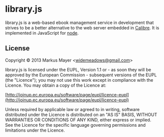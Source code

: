 # library.js

library.js is a web-based ebook management service in development that strives to be a better alternative to the
web server embedded in [Calibre](http://calibre-ebook.com/). It is implemented in JavaScript for [node](http://nodejs.org).

## License

Copyright &copy; 2013 Markus Mayer &lt;widemeadows@gmail.com&gt;

library.js is licensed under the EUPL, Version 1.1 or - as soon they will be approved by the European Commission -
subsequent versions of the EUPL (the "Licence"); you may not use this work except in compliance with the Licence.
You may obtain a copy of the Licence at:

[http://joinup.ec.europa.eu/software/page/eupl/licence-eupl](http://joinup.ec.europa.eu/software/page/eupl/licence-eupl)

Unless required by applicable law or agreed to in writing, software distributed under the Licence is
distributed on an "AS IS" BASIS, WITHOUT WARRANTIES OR CONDITIONS OF ANY KIND, either express or implied.
See the Licence for the specific language governing permissions and limitations under the Licence.
